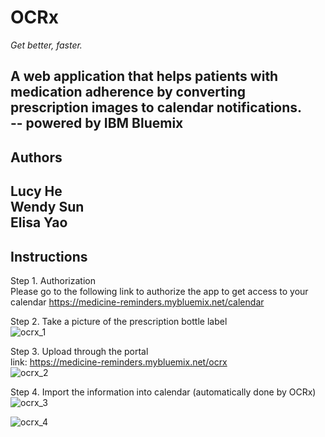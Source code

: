 # OCRx  

*Get better, faster.*  

A web application that helps patients with medication adherence by converting prescription images to calendar notifications.   
-- powered by IBM Bluemix
---

## Authors  

Lucy He  
Wendy Sun  
Elisa Yao  
---

## Instructions  

Step 1. Authorization  
Please go to the following link to authorize the app to get access to your calendar
https://medicine-reminders.mybluemix.net/calendar  

Step 2. Take a picture of the prescription bottle label  
![ocrx_1](https://cloud.githubusercontent.com/assets/26291399/25049679/09c843b6-2111-11e7-988c-de11cb508e8a.png)

Step 3. Upload through the portal  
link: https://medicine-reminders.mybluemix.net/ocrx  
![ocrx_2](https://cloud.githubusercontent.com/assets/26291399/25049688/106e6448-2111-11e7-9435-ab966d469c1d.png)

Step 4. Import the information into calendar (automatically done by OCRx)  
![ocrx_3](https://cloud.githubusercontent.com/assets/26291399/25049698/184704f4-2111-11e7-9ae4-454d79821d31.png)

![ocrx_4](https://cloud.githubusercontent.com/assets/26291399/25049704/1da11b4c-2111-11e7-997b-613a24420489.png)





